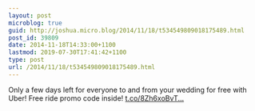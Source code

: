 ```yaml
---
layout: post
microblog: true
guid: http://joshua.micro.blog/2014/11/18/t534549809018175489.html
post_id: 39809
date: 2014-11-18T14:33:00+1100
lastmod: 2019-07-30T17:41:42+1100
type: post
url: /2014/11/18/t534549809018175489.html
---
```

Only a few days left for everyone to and from your wedding for free with Uber! Free ride promo code inside! [t.co/8Zh6xoBvT...](http://t.co/8Zh6xoBvT9)
